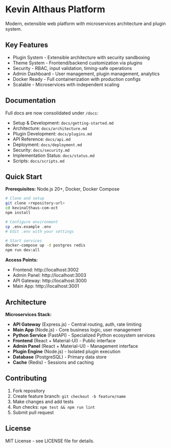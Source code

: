 # Kevin Althaus Platform

Modern, extensible web platform with microservices architecture and plugin system.

## Key Features

- Plugin System - Extensible architecture with security sandboxing
- Theme System - Frontend/backend customization via plugins
- Security - RBAC, input validation, timing-safe operations
- Admin Dashboard - User management, plugin management, analytics
- Docker Ready - Full containerization with production configs
- Scalable - Microservices with independent scaling

## Documentation

Full docs are now consolidated under `/docs`:

- Setup & Development: `docs/getting-started.md`
- Architecture: `docs/architecture.md`
- Plugin Development: `docs/plugins.md`
- API Reference: `docs/api.md`
- Deployment: `docs/deployment.md`
- Security: `docs/security.md`
- Implementation Status: `docs/status.md`
- Scripts: `docs/scripts.md`

## Quick Start

**Prerequisites:** Node.js 20+, Docker, Docker Compose

```bash
# Clone and setup
git clone <repository-url>
cd kevinalthaus-com-oct
npm install

# Configure environment
cp .env.example .env
# Edit .env with your settings

# Start services
docker-compose up -d postgres redis
npm run dev:all
```

**Access Points:**
- Frontend: http://localhost:3002
- Admin Panel: http://localhost:3003  
- API Gateway: http://localhost:3000
- Main App: http://localhost:3001

## Architecture

**Microservices Stack:**
- **API Gateway** (Express.js) - Central routing, auth, rate limiting
- **Main App** (Node.js) - Core business logic, user management
- **Python Service** (FastAPI) - Specialized Python ecosystem services
- **Frontend** (React + Material-UI) - Public interface
- **Admin Panel** (React + Material-UI) - Management interface
- **Plugin Engine** (Node.js) - Isolated plugin execution
- **Database** (PostgreSQL) - Primary data store
- **Cache** (Redis) - Sessions and caching

## Contributing

1. Fork repository
2. Create feature branch: `git checkout -b feature/name`
3. Make changes and add tests
4. Run checks: `npm test && npm run lint`
5. Submit pull request

## License

MIT License - see LICENSE file for details.

